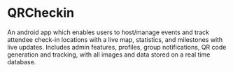 # QRCheckin

An android app which enables users to host/manage events and track attendee check-in locations with a live map, statistics, and milestones with live updates. Includes admin features, profiles, group notifications, QR code generation and tracking, with all images and data stored on a real time database.
